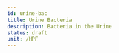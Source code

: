 ```yaml
---
id: urine-bac
title: Urine Bacteria
description: Bacteria in the Urine
status: draft
unit: /HPF
---
```

